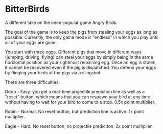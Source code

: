 # BitterBirds
A different take on the once-popular game Angry Birds.

The goal of the game is to keep the pigs from stealing your eggs as long as possible. Currently, the only game mode is "endless" in which you play until all of your eggs are gone.

You start with three eggs. Different pigs that move in different ways (jumping, driving, flying) can steal your eggs by simply being in the same horizontal position as your rightmost remaining egg. Once an egg is stolen, it cannot be recovered even if the pig is dispatched. You defend your eggs by flinging your birds at the pigs via a slingshot.

There are three difficulties:

Dodo - Easy. you get a real-time projectile prediction line as well as a "reset" button, which means that you can respawn your bird
       at any time without having to wait for your bird to come to a stop. 0.5x point multiplier.
       
Robin - Normal. No reset button, but prediction line is active. 1x point multiplier.

Eagle - Hard. No reset button, no projectile prediciton. 2x point multiplier.
